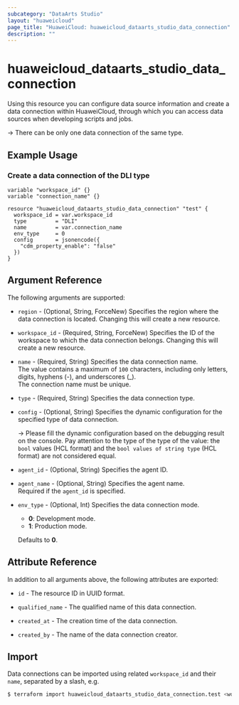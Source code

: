 ```yaml
---
subcategory: "DataArts Studio"
layout: "huaweicloud"
page_title: "HuaweiCloud: huaweicloud_dataarts_studio_data_connection"
description: ""
---
```


# huaweicloud_dataarts_studio_data_connection

Using this resource you can configure data source information and create a data connection within HuaweiCloud,
through which you can access data sources when developing scripts and jobs.

-> There can be only one data connection of the same type.

## Example Usage

### Create a data connection of the DLI type

```hcl
variable "workspace_id" {}
variable "connection_name" {}

resource "huaweicloud_dataarts_studio_data_connection" "test" {
  workspace_id = var.workspace_id
  type         = "DLI"
  name         = var.connection_name
  env_type     = 0
  config       = jsonencode({
    "cdm_property_enable": "false"
  })
}
```

## Argument Reference

The following arguments are supported:

* `region` - (Optional, String, ForceNew) Specifies the region where the data connection is located.
  Changing this will create a new resource.

* `workspace_id` - (Required, String, ForceNew) Specifies the ID of the workspace to which the data connection belongs.
  Changing this will create a new resource.

* `name` - (Required, String) Specifies the data connection name.  
  The value contains a maximum of `100` characters, including only letters, digits, hyphens (-), and underscores (_).  
  The connection name must be unique.

* `type` - (Required, String) Specifies the data connection type.

* `config` - (Optional, String) Specifies the dynamic configuration for the specified type of data connection.

  -> Please fill the dynamic configuration based on the debugging result on the console. Pay attention to the type of
     the type of the value: the `bool` values (HCL format) and the `bool values of string type` (HCL format) are not
     considered equal.

* `agent_id` - (Optional, String) Specifies the agent ID.

* `agent_name` - (Optional, String) Specifies the agent name.  
  Required if the `agent_id` is specified.

* `env_type` - (Optional, Int) Specifies the data connection mode.
  + **0**: Development mode.
  + **1**: Production mode.

  Defaults to **0**.

## Attribute Reference

In addition to all arguments above, the following attributes are exported:

* `id` - The resource ID in UUID format.

* `qualified_name` - The qualified name of this data connection.

* `created_at` - The creation time of the data connection.

* `created_by` - The name of the data connection creator.

## Import

Data connections can be imported using related `workspace_id` and their `name`, separated by a slash, e.g.

```bash
$ terraform import huaweicloud_dataarts_studio_data_connection.test <workspace_id>/<name>
```
